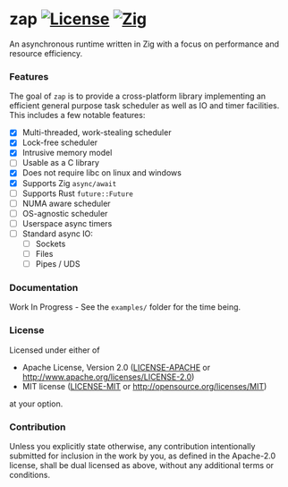 zap [![License](https://img.shields.io/badge/license-MIT/Apache-8FBD08.svg)](https://shields.io/) [![Zig](https://img.shields.io/badge/Made_with-Zig-F7A41D.svg)](https://shields.io/)
====

An asynchronous runtime written in Zig with a focus on performance and resource efficiency.

### Features
The goal of `zap` is to provide a cross-platform library implementing an efficient
general purpose task scheduler as well as IO and timer facilities.
This includes a few notable features:

- [x] Multi-threaded, work-stealing scheduler
- [x] Lock-free scheduler
- [x] Intrusive memory model
- [ ] Usable as a C library
- [x] Does not require libc on linux and windows
- [x] Supports Zig `async/await`
- [ ] Supports Rust `future::Future`
- [ ] NUMA aware scheduler
- [ ] OS-agnostic scheduler
- [ ] Userspace async timers
- [ ] Standard async IO:
  - [ ] Sockets
  - [ ] Files
  - [ ] Pipes / UDS

### Documentation

Work In Progress - See the `examples/` folder for the time being.

### License

Licensed under either of

 * Apache License, Version 2.0
   ([LICENSE-APACHE](LICENSE-APACHE) or http://www.apache.org/licenses/LICENSE-2.0)
 * MIT license
   ([LICENSE-MIT](LICENSE-MIT) or http://opensource.org/licenses/MIT)

at your option.

### Contribution

Unless you explicitly state otherwise, any contribution intentionally submitted
for inclusion in the work by you, as defined in the Apache-2.0 license, shall be
dual licensed as above, without any additional terms or conditions.
